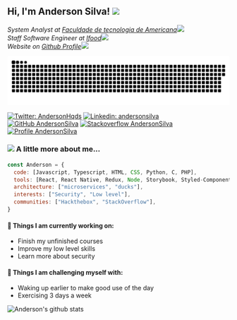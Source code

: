 <h2> Hi, I'm Anderson Silva! <img src="https://media.giphy.com/media/du3J3cXyzhj75IOgvA/giphy.gif" width="50"></h2>
<p><em>System Analyst at <a href="http://www.fatec.edu.br/">Faculdade de tecnologia de Americana</a><img src="https://media.giphy.com/media/fYSnHlufseco8Fh93Z/giphy.gif" width="30"></br>Staff Software Engineer at <a href="ifood.com.br">Ifood</a><img src="https://media.giphy.com/media/WUlplcMpOCEmTGBtBW/giphy.gif" width="30"></br>
Website on <a href="https://andersonhqds.github.io/anderson-dev">Github Profile</a><img src="https://media.giphy.com/media/ZgTR3UQ9XAWDvqy9jv/giphy.gif" width="30">
</em></p>

<picture>
  <source media="(prefers-color-scheme: dark)" srcset="https://raw.githubusercontent.com/andersonhqds/andersonhqds/output/github-contribution-grid-snake-dark.svg">
  <source media="(prefers-color-scheme: light)" srcset="https://raw.githubusercontent.com/andersonhqds/andersonhqds/output/github-contribution-grid-snake.svg">
  <img alt="github contribution grid snake animation" src="https://raw.githubusercontent.com/andersonhqds/andersonhqds/output/github-contribution-grid-snake.svg">
</picture>

[![Twitter: AndersonHqds](https://img.shields.io/twitter/follow/AndersonHqds?style=for-the-badge)](https://twitter.com/AndersonHqds)
[![Linkedin: andersonsilva](https://img.shields.io/badge/-andersonsilva-blue?style=for-the-badge&logo=Linkedin&logoColor=white&link=https://www.linkedin.com/in/anderson-henrique-de-sa-silva/)](https://www.linkedin.com/in/anderson-henrique-de-sa-silva/)
[![GitHub AndersonSilva](https://img.shields.io/github/followers/andersonhqds?label=follow&style=for-the-badge)](https://github.com/AndersonHqds)
[![Stackoverflow AndersonSilva](https://img.shields.io/badge/-andersonhqds-grey?style=for-the-badge&logo=StackOverflow&logoColor=yellow&link=https://www.linkedin.com/in/anderson-henrique-de-sa-silva/)](https://pt.stackoverflow.com/users/68563/anderson-henrique)
[![Profile AndersonSilva](https://img.shields.io/badge/-Website-white?style=for-the-badge&logo=Brave&logoColor=orange&link=https://andersonhqds.github.io/anderson-dev/)](https://andersonhqds.github.io/anderson-dev/)

### <img src="https://media.giphy.com/media/13twUEuUnCrEju/giphy.gif" width="50"> A little more about me...  

```javascript
const Anderson = {
  code: [Javascript, Typescript, HTML, CSS, Python, C, PHP],
  tools: [React, React Native, Redux, Node, Storybook, Styled-Components, Jest, Docker, Jenkins, Nmap, Netcat, Dirb],
  architecture: ["microservices", "ducks"],
  interests: ["Security", "Low level"],
  communities: ["Hackthebox", "StackOverflow"],
}
```

#### 🌱 Things I am currently working on: 
- Finish my unfinished courses
- Improve my low level skills
- Learn more about security

#### :muscle: Things I am challenging myself with:
- Waking up earlier to make good use of the day
- Exercising 3 days a week

![Anderson's github stats](https://github-readme-stats.vercel.app/api?username=AndersonHqds&hide=contribs,prs&count_private=true&show_icons=true)

<!--
**AndersonHqds/AndersonHqds** is a ✨ _special_ ✨ repository because its `README.md` (this file) appears on your GitHub profile.

Here are some ideas to get you started:

- 🔭 I’m currently working on ...
- 🌱 I’m currently learning ...
- 👯 I’m looking to collaborate on ...
- 🤔 I’m looking for help with ...
- 💬 Ask me about ...
- 📫 How to reach me: ...
- 😄 Pronouns: ...
- ⚡ Fun fact: ...
-->
